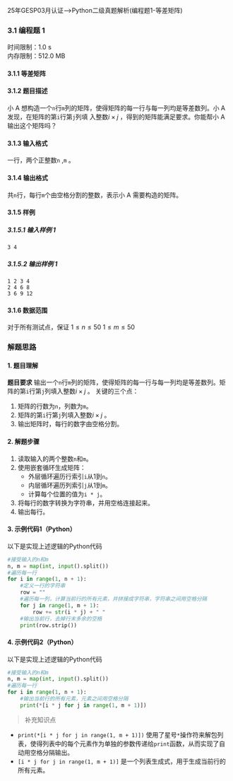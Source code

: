 25年GESP03月认证-->Python二级真题解析(编程题1-等差矩阵)

### 3.1 编程题 1

时间限制：1.0 s  
内存限制：512.0 MB

#### 3.1.1 等差矩阵

#### 3.1.2 题目描述

小 A 想构造一个`n`行`m`列的矩阵，使得矩阵的每一行与每一列均是等差数列。小 A 发现，在矩阵的第`i`行第`j`列填
入整数$i \times j$ ，得到的矩阵能满足要求。你能帮小 A 输出这个矩阵吗？

#### 3.1.3 输入格式 

一行，两个正整数`n` ,`m` 。

#### 3.1.4 输出格式

共`n`行，每行`m`个由空格分割的整数，表示小 A 需要构造的矩阵。

#### 3.1.5 样例

##### 3.1.5.1 输入样例 1

```
3 4
```

##### 3.1.5.2 输出样例 1

```
1 2 3 4
2 4 6 8
3 6 9 12
```

#### 3.1.6 数据范围

对于所有测试点，保证 $1 ≤ n≤ 50$  $1 ≤ m≤ 50$ 

### 解题思路

#### 1. 题目理解

**题目要求** 
输出一个`n`行`m`列的矩阵，使得矩阵的每一行与每一列均是等差数列。矩阵的第`i`行第`j`列填入整数$i \times j$ 。
关键的三个点：
 1. 矩阵的行数为`n`，列数为`m`。
 2. 矩阵的第`i`行第`j`列填入整数$i \times j$ 。
 3. 输出矩阵时，每行的数字由空格分割。
   

#### 2. 解题步骤
1. 读取输入的两个整数`n`和`m`。
2. 使用嵌套循环生成矩阵：
    - 外层循环遍历行索引`i`从1到`n`。
    - 内层循环遍历列索引`j`从1到`m`。
    - 计算每个位置的值为`i * j`。
3. 将每行的数字转换为字符串，并用空格连接起来。
4. 输出每行。
    
#### 3. 示例代码1（Python）

以下是实现上述逻辑的Python代码  

```python
#接受输入的n和m
n, m = map(int, input().split())
#遍历每一行
for i in range(1, n + 1):
    #定义一行的字符串
    row = ""
    #遍历每一列，计算当前行的所有元素，并拼接成字符串，字符串之间用空格分隔
    for j in range(1, m + 1):
        row += str(i * j) + " "
    #输出当前行，去掉行末多余的空格
    print(row.strip())

```
#### 4. 示例代码2（Python）

以下是实现上述逻辑的Python代码  

```python
#接受输入的n和m
n, m = map(int, input().split())
#遍历每一行
for i in range(1, n + 1):
    #输出当前行的所有元素，元素之间用空格分隔
    print(*[i * j for j in range(1, m + 1)])
```
>补充知识点
- `print(*[i * j for j in range(1, m + 1)])` 使用了星号`*`操作符来解包列表，使得列表中的每个元素作为单独的参数传递给`print`函数，从而实现了自动用空格分隔输出。
- `[i * j for j in range(1, m + 1)]` 是一个列表生成式，用于生成当前行的所有元素。 

